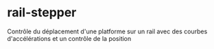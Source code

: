 # rail-stepper
Contrôle du déplacement d'une platforme sur un rail avec des courbes d'accélérations et un contrôle de la position
